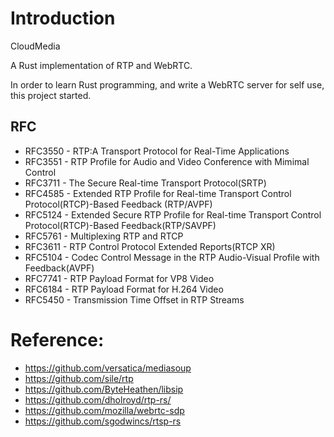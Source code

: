 # Introduction
CloudMedia 

A Rust implementation of RTP and WebRTC.

In order to learn Rust programming, and write a WebRTC server for self use, this project started.

 

RFC
---

- RFC3550 - RTP:A Transport Protocol for Real-Time Applications
- RFC3551 - RTP Profile for Audio and Video Conference with Mimimal Control
- RFC3711 - The Secure Real-time Transport Protocol(SRTP)
- RFC4585 - Extended RTP Profile for Real-time Transport Control Protocol(RTCP)-Based Feedback (RTP/AVPF)
- RFC5124 - Extended Secure RTP Profile for Real-time Transport Control Protocol(RTCP)-Based Feedback(RTP/SAVPF)
- RFC5761 - Multiplexing RTP and RTCP
- RFC3611 - RTP Control Protocol Extended Reports(RTCP XR)
- RFC5104 - Codec Control Message in the RTP Audio-Visual Profile with Feedback(AVPF)
- RFC7741 - RTP Payload Format for VP8 Video 
- RFC6184 - RTP Payload Format for H.264 Video
- RFC5450 - Transmission Time Offset in RTP Streams
# Reference:

- https://github.com/versatica/mediasoup
- https://github.com/sile/rtp
- https://github.com/ByteHeathen/libsip
- https://github.com/dholroyd/rtp-rs/
- https://github.com/mozilla/webrtc-sdp
- https://github.com/sgodwincs/rtsp-rs
